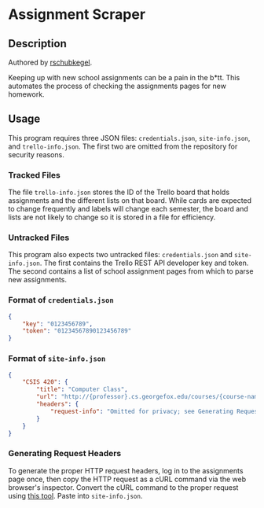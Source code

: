 ﻿# Assignment Scraper

## Description

Authored by [rschubkegel](https://github.com/rschubkegel).

Keeping up with new school assignments can be a pain in the b*tt. This automates the process of checking the assignments pages for new homework.

## Usage

This program requires three JSON files: `credentials.json`, `site-info.json`, and `trello-info.json`. The first two are omitted from the repository for security reasons.

### Tracked Files

The file `trello-info.json` stores the ID of the Trello board that holds assignments and the different lists on that board. While cards are expected to change frequently and labels will change each semester, the board and lists are not likely to change so it is stored in a file for efficiency.

### Untracked Files

This program also expects two untracked files: `credentials.json` and `site-info.json`. The first contains the Trello REST API developer key and token. The second contains a list of school assignment pages from which to parse new assignments.

### Format of `credentials.json`

```json
{
    "key": "0123456789",
    "token": "01234567890123456789"
}
```

### Format of `site-info.json`

```json
{
    "CSIS 420": {
        "title": "Computer Class",
        "url": "http://{professor}.cs.georgefox.edu/courses/{course-name}/assignments/",
        "headers": {
            "request-info": "Omitted for privacy; see Generating Request Headers."
        }
    }
}
```

### Generating Request Headers

To generate the proper HTTP request headers, log in to the assignments page once, then copy the HTTP request as a cURL command via the web browser's inspector. Convert the cURL command to the proper request using [this tool](https://curl.trillworks.com/). Paste into `site-info.json`.
